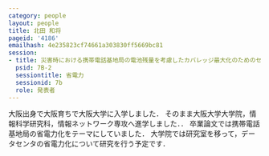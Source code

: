 ```yaml
---
category: people
layout: people
title: 北田 和将
pageid: '4186'
emailhash: 4e235823cf74661a303830ff5669bc81
session:
- title: 災害時における携帯電話基地局の電池残量を考慮したカバレッジ最大化のためのセルサイズ制御手法
  psid: 7B-2
  sessiontitle: 省電力
  sessionid: 7b
  role: 発表者
---
```

大阪出身で大阪育ちで大阪大学に入学しました．
そのまま大阪大学大学院，情報科学研究科，情報ネットワーク専攻へ進学しました．．
卒業論文では携帯電話基地局の省電力化をテーマにしていました．
大学院では研究室を移って，データセンタの省電力化について研究を行う予定です．